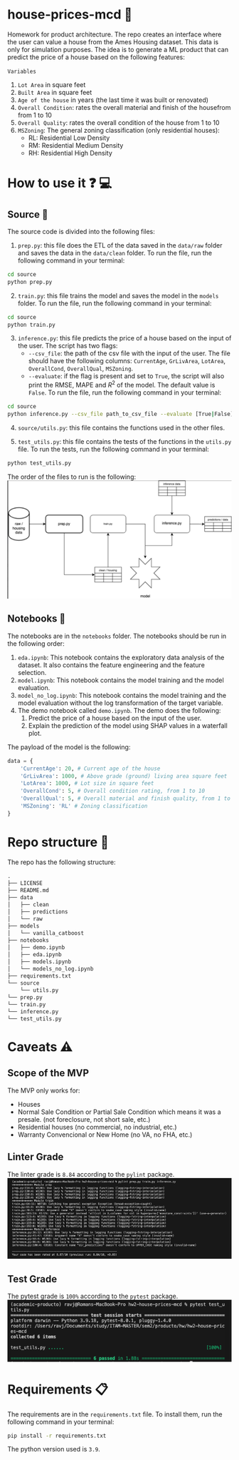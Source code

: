 # house-prices-mcd :house_with_garden:
Homework for product architecture. The repo creates an interface where the user can value a house from the Ames Housing dataset. This data is only for simulation purposes. The idea is to generate a ML product that can predict the price of a house based on the following features:

`Variables` 
1. `Lot Area` in square feet
2. `Built Area` in square feet
3. `Age of the house` in years (the last time it was built or renovated)
4. `Overall Condition`: rates the overall material and finish of the housefrom from 1 to 10
5. `Overall Quality`: rates the overall condition of the house from 1 to 10
6. `MSZoning`: The general zoning classification (only residential houses):
    - RL: Residential Low Density
    - RM: Residential Medium Density
    - RH: Residential High Density


# How to use it :question: :computer:
## Source :file_folder:
The source code is divided into the following files:
1. `prep.py`: this file does the ETL of the data saved in the `data/raw` folder and saves the data in the `data/clean` folder. To run the file, run the following command in your terminal:
```bash
cd source
python prep.py
```

2. `train.py`: this file trains the model and saves the model in the `models` folder. To run the file, run the following command in your terminal:
```bash
cd source
python train.py
```

3. `inference.py`: this file predicts the price of a house based on the input of the user. The script has two flags:
    - `--csv_file`: the path of the csv file with the input of the user. The file should have the following columns: `CurrentAge`, `GrLivArea`, `LotArea`, `OverallCond`, `OverallQual`, `MSZoning`.
    - `--evaluate`: if the flag is present and set to `True`, the script will also print the RMSE, MAPE and $R^2$ of the model. The default value is `False`.
To run the file, run the following command in your terminal:
```bash
cd source
python inference.py --csv_file path_to_csv_file --evaluate [True|False]
```

4. `source/utils.py`: this file contains the functions used in the other files.

5. `test_utils.py`: this file contains the tests of the functions in the `utils.py` file. To run the tests, run the following command in your terminal:
```bash
python test_utils.py
```

The order of the files to run is the following:
![dag](dag.png)


## Notebooks :notebook:
The notebooks are in the `notebooks` folder. The notebooks should be run in the following order:
1. `eda.ipynb`: This notebook contains the exploratory data analysis of the dataset. It also contains the feature engineering and the feature selection.
2. `model.ipynb`: This notebook contains the model training and the model evaluation.
3. `model_no_log.ipynb`: This notebook contains the model training and the model evaluation without the log transformation of the target variable.
4. The demo notebook called `demo.ipynb`. The demo does the following:
    1. Predict the price of a house based on the input of the user.
    2. Explain the prediction of the model using SHAP values in a waterfall plot.

The payload of the model is the following:
```python
data = {
    'CurrentAge': 20, # Current age of the house
    'GrLivArea': 1000, # Above grade (ground) living area square feet
    'LotArea': 1000, # Lot size in square feet
    'OverallCond': 5, # Overall condition rating, from 1 to 10
    'OverallQual': 5, # Overall material and finish quality, from 1 to 10
    'MSZoning': 'RL' # Zoning classification
}
```

# Repo structure :open_file_folder:
The repo has the following structure:
```
.
├── LICENSE
├── README.md
├── data
│   ├── clean
│   ├── predictions
│   └── raw
├── models
│   └── vanilla_catboost
├── notebooks
│   ├── demo.ipynb
│   ├── eda.ipynb
│   ├── models.ipynb
│   └── models_no_log.ipynb
├── requirements.txt
└── source
    └── utils.py
└── prep.py
└── train.py
└── inference.py
└── test_utils.py
```


# Caveats :warning:
## Scope of the MVP
The MVP only works for:

- Houses
- Normal Sale Condition or Partial Sale Condition which means it was a presale. (not foreclosure, not short sale, etc.)
- Residential houses (no commercial, no industrial, etc.)
- Warranty Convencional or New Home (no VA, no FHA, etc.)

## Linter Grade
The linter grade is `8.84` according to the `pylint` package. 
![pylint](figures/linters.png)

## Test Grade
The pytest grade is `100%` according to the `pytest` package.
![pytest](figures/pytest_pass.png)


# Requirements :clipboard:
The requirements are in the `requirements.txt` file. To install them, run the following command in your terminal:
```bash
pip install -r requirements.txt
```

The python version used is `3.9`.